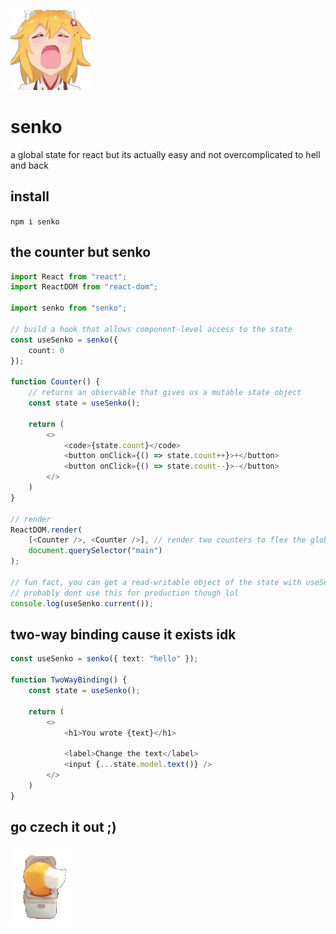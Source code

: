 ![senko is cool and amazing for react users](/img/header.png)

# senko

a global state for react but its actually easy and not overcomplicated to hell and back

## install

`npm i senko`

## the counter but senko

```ts
import React from "react";
import ReactDOM from "react-dom";

import senko from "senko";

// build a hook that allows component-level access to the state
const useSenko = senko({
    count: 0
});

function Counter() {
    // returns an observable that gives us a mutable state object
    const state = useSenko();

    return (
        <>
            <code>{state.count}</code>
            <button onClick={() => state.count++}>+</button>
            <button onClick={() => state.count--}>-</button>
        </>
    )
}

// render
ReactDOM.render(
    [<Counter />, <Counter />], // render two counters to flex the globalness
    document.querySelector("main")
);

// fun fact, you can get a read-writable object of the state with useSenko.current()
// probably dont use this for production though lol 
console.log(useSenko.current());
```

## two-way binding cause it exists idk

```ts
const useSenko = senko({ text: "hello" });

function TwoWayBinding() {
    const state = useSenko();

    return (
        <>
            <h1>You wrote {text}</h1>

            <label>Change the text</label>
            <input {...state.model.text()} />
        </>
    )
}
```

## go czech it out ;)

![go use senko now](/img/footer.png)